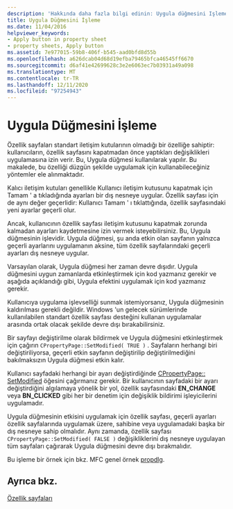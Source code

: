 ```yaml
---
description: 'Hakkında daha fazla bilgi edinin: Uygula düğmesini Işleme'
title: Uygula Düğmesini İşleme
ms.date: 11/04/2016
helpviewer_keywords:
- Apply button in property sheet
- property sheets, Apply button
ms.assetid: 7e977015-59b8-406f-b545-aad0bfd8d55b
ms.openlocfilehash: a626dcab04d68d19efba79465bfca46545ff6670
ms.sourcegitcommit: d6af41e42699628c3e2e6063ec7b03931a49a098
ms.translationtype: MT
ms.contentlocale: tr-TR
ms.lasthandoff: 12/11/2020
ms.locfileid: "97254943"
---
```

# <a name="handling-the-apply-button"></a>Uygula Düğmesini İşleme

Özellik sayfaları standart iletişim kutularının olmadığı bir özelliğe sahiptir: kullanıcıların, özellik sayfasını kapatmadan önce yaptıkları değişiklikleri uygulamasına izin verir. Bu, Uygula düğmesi kullanılarak yapılır. Bu makalede, bu özelliği düzgün şekilde uygulamak için kullanabileceğiniz yöntemler ele alınmaktadır.

Kalıcı iletişim kutuları genellikle Kullanıcı iletişim kutusunu kapatmak için Tamam ' a tıkladığında ayarları bir dış nesneye uygular. Özellik sayfası için de aynı değer geçerlidir: Kullanıcı Tamam ' ı tıklattığında, özellik sayfasındaki yeni ayarlar geçerli olur.

Ancak, kullanıcının özellik sayfası iletişim kutusunu kapatmak zorunda kalmadan ayarları kaydetmesine izin vermek isteyebilirsiniz. Bu, Uygula düğmesinin işlevidir. Uygula düğmesi, şu anda etkin olan sayfanın yalnızca geçerli ayarlarını uygulamanın aksine, tüm özellik sayfalarındaki geçerli ayarları dış nesneye uygular.

Varsayılan olarak, Uygula düğmesi her zaman devre dışıdır. Uygula düğmesini uygun zamanlarda etkinleştirmek için kod yazmanız gerekir ve aşağıda açıklandığı gibi, Uygula efektini uygulamak için kod yazmanız gerekir.

Kullanıcıya uygulama işlevselliği sunmak istemiyorsanız, Uygula düğmesinin kaldırılması gerekli değildir. Windows 'un gelecek sürümlerinde kullanılabilen standart özellik sayfası desteğini kullanan uygulamalar arasında ortak olacak şekilde devre dışı bırakabilirsiniz.

Bir sayfayı değiştirilme olarak bildirmek ve Uygula düğmesini etkinleştirmek için çağırın `CPropertyPage::SetModified( TRUE )` . Sayfaların herhangi biri değiştiriliyorsa, geçerli etkin sayfanın değiştirilip değiştirilmediğini bakılmaksızın Uygula düğmesi etkin kalır.

Kullanıcı sayfadaki herhangi bir ayarı değiştirdiğinde [CPropertyPage:: SetModified](reference/cpropertypage-class.md#setmodified) öğesini çağırmanız gerekir. Bir kullanıcının sayfadaki bir ayarı değiştirdiğini algılamaya yönelik bir yol, özellik sayfasındaki **EN_CHANGE** veya **BN_CLICKED** gibi her bir denetim için değişiklik bildirimi işleyicilerini uygulamadır.

Uygula düğmesinin etkisini uygulamak için özellik sayfası, geçerli ayarları özellik sayfalarında uygulamak üzere, sahibine veya uygulamadaki başka bir dış nesneye sahip olmalıdır. Aynı zamanda, özellik sayfası `CPropertyPage::SetModified( FALSE )` değişikliklerini dış nesneye uygulayan tüm sayfaları çağırarak Uygula düğmesini devre dışı bırakmalıdır.

Bu işleme bir örnek için bkz. MFC genel örnek [propdlg](../overview/visual-cpp-samples.md).

## <a name="see-also"></a>Ayrıca bkz.

[Özellik sayfaları](property-sheets-mfc.md)
